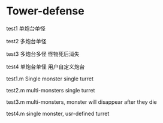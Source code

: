 # Tower-defense

test1 单炮台单怪

test2 多炮台单怪

test3 多炮台多怪 怪物死后消失 

test4 单炮台单怪 用户自定义炮台


test1.m Single monster single turret

test2.m multi-monsters single turret

test3.m multi-monsters, monster will disappear after they die

test4.m single monster, usr-defined turret
